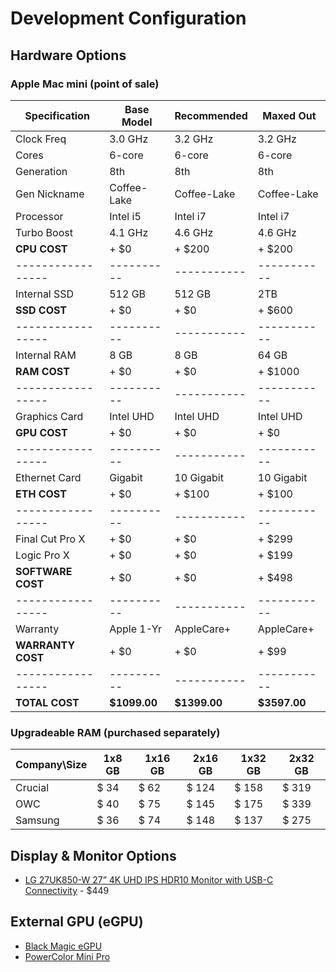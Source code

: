 # Development Configuration

## Hardware Options

### Apple Mac mini (point of sale)

Specification     | Base Model | Recommended | Maxed Out
----------------- | ---------- | ----------- | ---------
Clock Freq        | 3.0 GHz    | 3.2 GHz     | 3.2 GHz
Cores             | 6-core     | 6-core      | 6-core
Generation        | 8th        | 8th         | 8th
Gen Nickname      | Coffee-Lake| Coffee-Lake | Coffee-Lake
Processor         | Intel i5   | Intel i7    | Intel i7
Turbo Boost       | 4.1 GHz    | 4.6 GHz     | 4.6 GHz
**CPU COST**      | + $0       | + $200      | + $200
----------------- | ---------- | ----------- | -----------
Internal SSD      | 512 GB     | 512 GB      | 2TB
**SSD COST**      | + $0       | + $0        | + $600
----------------- | ---------- | ----------- | -----------
Internal RAM      | 8 GB       | 8 GB        | 64 GB
**RAM COST**      | + $0       | + $0        | + $1000
----------------- | ---------- | ----------- | -----------
Graphics Card     | Intel UHD  | Intel UHD   | Intel UHD
**GPU COST**      | + $0       | + $0        | + $0
----------------- | ---------- | ----------- | -----------
Ethernet Card     | Gigabit    | 10 Gigabit  | 10 Gigabit
**ETH COST**      | + $0       | + $100      | + $100
----------------- | ---------- | ----------- | -----------
Final Cut Pro X   | + $0       | + $0        | + $299
Logic Pro X       | + $0       | + $0        | + $199
**SOFTWARE COST** | + $0       | + $0        | + $498
----------------- | ---------- | ----------- | -----------
Warranty          | Apple 1-Yr | AppleCare+  | AppleCare+
**WARRANTY COST** | + $0       | + $0        | + $99
----------------- | ---------- | ----------- | -----------
**TOTAL COST**    |**$1099.00**|**$1399.00** |**$3597.00**

### Upgradeable RAM (purchased separately)

Company\Size | 1x8 GB | 1x16 GB | 2x16 GB | 1x32 GB | 2x32 GB
------------ | ------ | ------  | ------- | ------- | ------- 
Crucial      | $ 34   | $ 62    | $ 124   | $ 158   | $ 319
OWC          | $ 40   | $ 75    | $ 145   | $ 175   | $ 339
Samsung      | $ 36   | $ 74    | $ 148   | $ 137   | $ 275

## Display & Monitor Options

- [LG 27UK850-W 27” 4K UHD IPS HDR10 Monitor with USB-C Connectivity](https://www.amazon.com/gp/product/B078GVTD9N/ref=ox_sc_act_title_5?smid=ATVPDKIKX0DER&psc=1) - $449

## External GPU (eGPU)

- [Black Magic eGPU](https://www.apple.com/shop/product/HM8Y2VC/A/blackmagic-egpu)
- [PowerColor Mini Pro](https://www.amazon.com/PowerColor-Mini-RX570-eGPU-Thunderbolt3/dp/B07Q4R7GZR)

